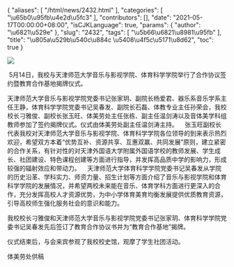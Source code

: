 {
    "aliases": [
        "/html/news/2432.html"
    ],
    "categories": [
        "\u65b0\u95fb\u4e2d\u5fc3"
    ],
    "contributors": [],
    "date": "2021-05-17T00:00:00+08:00",
    "isCJKLanguage": true,
    "params": {
        "author": "\u6821\u529e"
    },
    "slug": "2432",
    "tags": [
        "\u5b66\u6821\u8981\u95fb"
    ],
    "title": "\u805a\u529b\u540c\u884c \u5408\u4f5c\u5171\u8d62",
    "toc": true
}

  





![](https://cdn.tfls.online/mirror/full/508afb7587537388a8ff12495f82808b3fd9c29a.jpg)




  





  





 5月14日，我校与天津师范大学音乐与影视学院、体育科学学院举行了合作协议签约暨教育合作基地揭牌仪式。




天津师范大学音乐与影视学院党委书记张家玥、副院长杨爱君、器乐系音乐学系主任王静，体育科学学院党委书记吴春发、副院长石磊、体教专业主任孙荣会，我校校长刁雅俊、副校长张玉旺、体美劳处主任张栋、副主任温剑涛以及音体美学科组教师参加了签约揭牌仪式。仪式由体美劳处副主任温剑涛主持。    张玉旺副校长代表我校对天津师范大学音乐与影视学院、体育科学学院各位领导的到来表示热烈欢迎，希望双方本着“优势互补、资源共享、互惠双赢、共同发展”原则，建立紧密的合作关系，有针对性的对天津外国语大学附属外国语学校的教师发展、学生成长、社团建设、特色课程创建等方面进行指导，并发挥高品质中学的影响力，形成较强的辐射效应和带动力。    天津师范大学体育科学学院党委书记吴春发从学院的历史沿革、学科实力、师资力量、招生计划等方面介绍了音乐与影视学院和体育科学学院的发展情况，并希望两校未来能在音乐、体育学科方面进行更深入的合作，充分发挥高校人才资源优势，为中小学体育美育均衡发展提供优质教育资源，引导高校师生强化服务社会的意识和能力。




我校校长刁雅俊和天津师范大学音乐与影视学院党委书记张家玥、体育科学学院党委书记吴春发先后签订了教育合作协议书并为“教育合作基地”揭牌。    




仪式结束后，与会来宾参观了我校校史馆，观摩了学生社团活动。





  





体美劳处供稿


